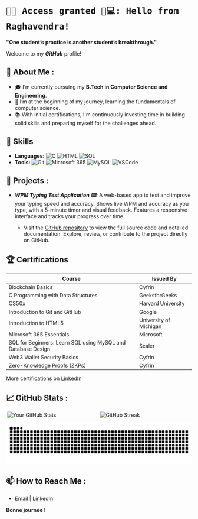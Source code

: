 # `🔐✅ Access granted 🤖💻: Hello from Raghavendra!`

**"One student’s practice is another student’s breakthrough."**

Welcome to my ***GitHub*** profile!

## 🚀 About Me :

- 🎓 I’m currently pursuing my **B.Tech in Computer Science and Engineering**.
- 🌱 I’m at the beginning of my journey, learning the fundamentals of computer science.
- 📚 With initial certifications, I'm continuously investing time in building solid skills and preparing myself for the challenges ahead.

## 💼 Skills

- **Languages:** <img src="https://skillicons.dev/icons?i=c" width="15" height="15" alt="C"/> <img src="https://skillicons.dev/icons?i=html" width="15" height="15" alt="HTML"/> <img src="https://skillicons.dev/icons?i=sql" width="15" height="15" alt="SQL"/>
- **Tools:** <img src="https://skillicons.dev/icons?i=git" width="18" height="18" alt="Git"/> <img src="https://img.icons8.com/fluency/240/microsoft-365.png" width="18" height="18" alt="Microsoft 365"/> <img src="https://skillicons.dev/icons?i=mysql" width="18" height="18" alt="MySQL"/> <img src="https://skillicons.dev/icons?i=vscode" width="18" height="18" alt="VSCode"/>

## 📁 Projects : 

- ***WPM Typing Test Application ⌨️:*** A web-based app to test and improve your typing speed and accuracy. Shows live WPM and accuracy as you type, with a 5-minute timer and visual feedback. Features a responsive interface and tracks your progress over time.
  
    - Visit the [GitHub repository](https://github.com/sasly2048/WPM-Typing-Test) to view the full source code and detailed documentation. Explore, review, or contribute to the project directly on GitHub.

## 🏆 Certifications

| Course                                               | Issued By              |
|------------------------------------------------------|-------------------------|
| Blockchain Basics                                    | Cyfrin                  |
| C Programming with Data Structures                   | GeeksforGeeks           |
| CS50x                                                | Harvard University      |
| Introduction to Git and GitHub                       | Google                  |
| Introduction to HTML5                                | University of Michigan  |
| Microsoft 365 Essentials                             | Microsoft               |
| SQL for Beginners: Learn SQL using MySQL and Database Design | Scaler           |
| Web3 Wallet Security Basics                          | Cyfrin                  |
| Zero-Knowledge Proofs (ZKPs)                         | Cyfrin                  |



More certifications on [LinkedIn](https://www.linkedin.com/in/raghavendra-g204800/details/certifications/)


## 📈 GitHub Stats :

<div style="display: flex; justify-content: space-around; width: 100%;">
  <img src="https://github-readme-stats.vercel.app/api?username=sasly2048&show_icons=true&theme=radical&card_width=450" alt="Your GitHub Stats" style="width: 49%;" />
  <img src="https://streak-stats.demolab.com/?user=sasly2048&theme=dark&card_width=450" alt="GitHub Streak" style="width: 49%;" />
</div>
<p align="center">
  <img src="https://raw.githubusercontent.com/sasly2048/sasly2048/output/github-contribution-grid-snake.svg" alt="snake" />
</p>

## 📫 How to Reach Me :

- [Email](mailto:raghavendrasujith204800@gmail.com) | [LinkedIn](https://www.linkedin.com/in/raghavendra-g204800/)





**Bonne journée !**
